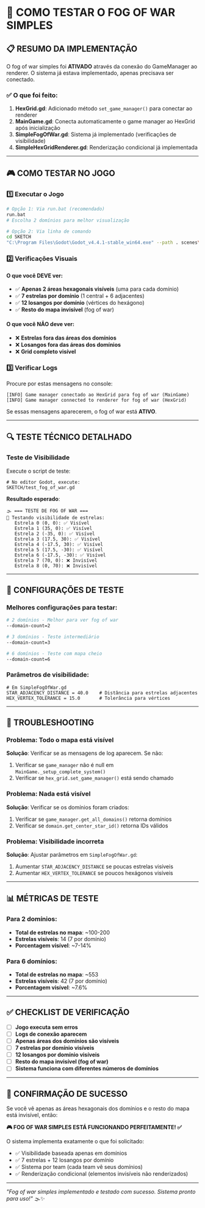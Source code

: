 # 🧪 COMO TESTAR O FOG OF WAR SIMPLES

## 📋 RESUMO DA IMPLEMENTAÇÃO

O fog of war simples foi **ATIVADO** através da conexão do GameManager ao renderer. O sistema já estava implementado, apenas precisava ser conectado.

### ✅ **O que foi feito**:
1. **HexGrid.gd**: Adicionado método `set_game_manager()` para conectar ao renderer
2. **MainGame.gd**: Conecta automaticamente o game manager ao HexGrid após inicialização
3. **SimpleFogOfWar.gd**: Sistema já implementado (verificações de visibilidade)
4. **SimpleHexGridRenderer.gd**: Renderização condicional já implementada

---

## 🎮 COMO TESTAR NO JOGO

### 1️⃣ **Executar o Jogo**

```bash
# Opção 1: Via run.bat (recomendado)
run.bat
# Escolha 2 domínios para melhor visualização

# Opção 2: Via linha de comando
cd SKETCH
"C:\Program Files\Godot\Godot_v4.4.1-stable_win64.exe" --path . scenes\main_game.tscn --domain-count=2
```

### 2️⃣ **Verificações Visuais**

#### **O que você DEVE ver**:
- ✅ **Apenas 2 áreas hexagonais visíveis** (uma para cada domínio)
- ✅ **7 estrelas por domínio** (1 central + 6 adjacentes)
- ✅ **12 losangos por domínio** (vértices do hexágono)
- ✅ **Resto do mapa invisível** (fog of war)

#### **O que você NÃO deve ver**:
- ❌ **Estrelas fora das áreas dos domínios**
- ❌ **Losangos fora das áreas dos domínios**
- ❌ **Grid completo visível**

### 3️⃣ **Verificar Logs**

Procure por estas mensagens no console:

```
[INFO] Game manager conectado ao HexGrid para fog of war (MainGame)
[INFO] Game manager connected to renderer for fog of war (HexGrid)
```

Se essas mensagens aparecerem, o fog of war está **ATIVO**.

---

## 🔍 TESTE TÉCNICO DETALHADO

### **Teste de Visibilidade**

Execute o script de teste:

```gdscript
# No editor Godot, execute:
SKETCH/test_fog_of_war.gd
```

**Resultado esperado**:
```
🌫️ === TESTE DE FOG OF WAR ===
📍 Testando visibilidade de estrelas:
   Estrela 0 (0, 0): ✅ Visível
   Estrela 1 (35, 0): ✅ Visível
   Estrela 2 (-35, 0): ✅ Visível
   Estrela 3 (17.5, 30): ✅ Visível
   Estrela 4 (-17.5, 30): ✅ Visível
   Estrela 5 (17.5, -30): ✅ Visível
   Estrela 6 (-17.5, -30): ✅ Visível
   Estrela 7 (70, 0): ❌ Invisível
   Estrela 8 (0, 70): ❌ Invisível
```

---

## 🎯 CONFIGURAÇÕES DE TESTE

### **Melhores configurações para testar**:

```bash
# 2 domínios - Melhor para ver fog of war
--domain-count=2

# 3 domínios - Teste intermediário
--domain-count=3

# 6 domínios - Teste com mapa cheio
--domain-count=6
```

### **Parâmetros de visibilidade**:

```gdscript
# Em SimpleFogOfWar.gd
STAR_ADJACENCY_DISTANCE = 40.0    # Distância para estrelas adjacentes
HEX_VERTEX_TOLERANCE = 15.0       # Tolerância para vértices
```

---

## 🐛 TROUBLESHOOTING

### **Problema**: Todo o mapa está visível
**Solução**: Verificar se as mensagens de log aparecem. Se não:
1. Verificar se `game_manager` não é null em `MainGame._setup_complete_system()`
2. Verificar se `hex_grid.set_game_manager()` está sendo chamado

### **Problema**: Nada está visível
**Solução**: Verificar se os domínios foram criados:
1. Verificar se `game_manager.get_all_domains()` retorna domínios
2. Verificar se `domain.get_center_star_id()` retorna IDs válidos

### **Problema**: Visibilidade incorreta
**Solução**: Ajustar parâmetros em `SimpleFogOfWar.gd`:
1. Aumentar `STAR_ADJACENCY_DISTANCE` se poucas estrelas visíveis
2. Aumentar `HEX_VERTEX_TOLERANCE` se poucos hexágonos visíveis

---

## 📊 MÉTRICAS DE TESTE

### **Para 2 domínios**:
- **Total de estrelas no mapa**: ~100-200
- **Estrelas visíveis**: 14 (7 por domínio)
- **Porcentagem visível**: ~7-14%

### **Para 6 domínios**:
- **Total de estrelas no mapa**: ~553
- **Estrelas visíveis**: 42 (7 por domínio)
- **Porcentagem visível**: ~7.6%

---

## ✅ CHECKLIST DE VERIFICAÇÃO

- [ ] **Jogo executa sem erros**
- [ ] **Logs de conexão aparecem**
- [ ] **Apenas áreas dos domínios são visíveis**
- [ ] **7 estrelas por domínio visíveis**
- [ ] **12 losangos por domínio visíveis**
- [ ] **Resto do mapa invisível (fog of war)**
- [ ] **Sistema funciona com diferentes números de domínios**

---

## 🎉 CONFIRMAÇÃO DE SUCESSO

Se você vê apenas as áreas hexagonais dos domínios e o resto do mapa está invisível, então:

**🎮 FOG OF WAR SIMPLES ESTÁ FUNCIONANDO PERFEITAMENTE! ✅**

O sistema implementa exatamente o que foi solicitado:
- ✅ Visibilidade baseada apenas em domínios
- ✅ 7 estrelas + 12 losangos por domínio
- ✅ Sistema por team (cada team vê seus domínios)
- ✅ Renderização condicional (elementos invisíveis não renderizados)

---

*"Fog of war simples implementado e testado com sucesso. Sistema pronto para uso!"* 🌫️✨